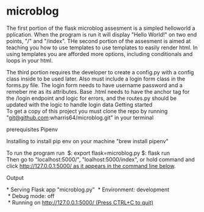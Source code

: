 # microblog
The first portion of the flask microblog assesment is a simpled helloworld application. When the program is run it will display "Hello World!" on two endpoints, "/" and "/index".
THe second portion 
of the assesment is aimed at teaching you how to use templates to use templates to easily render html.
In using templates you are afforded more options, including conditionals and loops in your html.

The third portion requires the developer to create a config.py with a config class inside to be used later. Also must include a login form class in the forms.py file. The login form needs to have username password and a remeber me as its attributes. Base .html needs to have the anchor tag for the /login endpoint and logic for errors, and the routes.py should be updated with the logic to handle login data
Getting started
To get a copy of this project you must clone the repo by running
"git@github.com:wharris64/microblog.git" in your terminal

prerequisites
Pipenv

Installing
to install pip env on your machine
"brew install pipenv"



To run the program run 
$: export flask=microblog.py
$: flask run
Then go to "localhost:5000/", "loalhost:5000/index", or hold command and click http://127.0.0.1:5000/ as it appears in the command line below.

Output

* Serving Flask app "microblog.py"
 * Environment: development
 * Debug mode: off
 * Running on http://127.0.0.1:5000/ (Press CTRL+C to quit)
